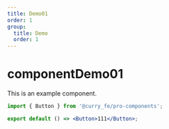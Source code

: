 ```yaml
---
title: Demo01
order: 1
group:
  title: Demo
  order: 1
---
```


# componentDemo01

This is an example component.

```jsx
import { Button } from '@curry_fe/pro-components';

export default () => <Button>111</Button>;
```
